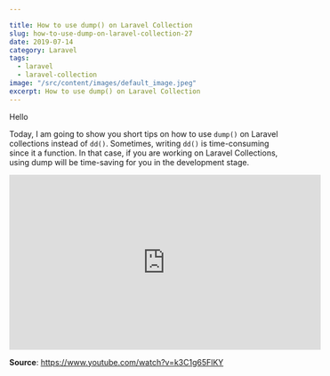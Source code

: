 ```yaml
---

title: How to use dump() on Laravel Collection
slug: how-to-use-dump-on-laravel-collection-27
date: 2019-07-14
category: Laravel
tags:
  - laravel
  - laravel-collection
image: "/src/content/images/default_image.jpeg"
excerpt: How to use dump() on Laravel Collection
---
```


Hello

Today, I am going to show you short tips on how to use `dump()` on Laravel collections instead of `dd()`. Sometimes, writing `dd()` is time-consuming since it a function. In that case, if you are working on Laravel Collections, using dump will be time-saving for you in the development stage.

<iframe width="560" height="315" src="https://www.youtube.com/embed/k3C1g65FlKY" title="YouTube video player" frameborder="0" allow="accelerometer; autoplay; clipboard-write; encrypted-media; gyroscope; picture-in-picture; web-share" allowfullscreen></iframe>

**Source**: https://www.youtube.com/watch?v=k3C1g65FlKY